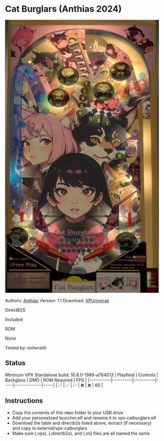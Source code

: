 # Cat Burglars (Anthias 2024)

![Table Preview](https://github.com/evilwraith/vpx-images/blob/main/vpx-catburglars.jpg)

Authors: [Anthias](https://vpuniverse.com/profile/69616-anthias/)
Version: 1.1
Download: [VPUniverse](https://vpuniverse.com/files/file/22051-cat-burglars-anthias-2024-original-em-b2s/)

DirectB2S

Included

ROM

None

Tested by: evilwraith

## Status 

Minimum VPX Standalone build: 10.8.0-1989-a764013
| Playfield | Controls | Backglass | DMD | ROM Required | FPS | 
|-----------|----------|-----------|-----|--------------|-----|
| :white_check_mark: | :white_check_mark: | :white_check_mark: | :x: | :x: | 60 |

## Instructions

- Copy the contents of this repo folder to your USB drive
- Add your personalized launcher.elf and rename it to vpx-catburglars.elf
- Download the table and directb2s listed above, extract (if necessary) and copy to external/vpx-catburglars
- Make sure (.vpx), (.directb2s), and (.ini) files are all named the same